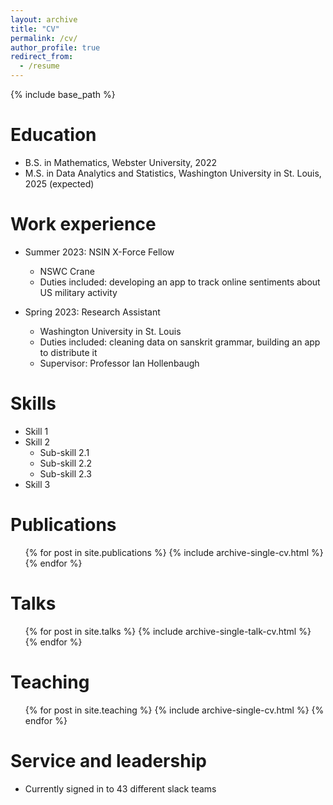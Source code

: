 ```yaml
---
layout: archive
title: "CV"
permalink: /cv/
author_profile: true
redirect_from:
  - /resume
---
```


{% include base_path %}

Education
======
* B.S. in Mathematics, Webster University, 2022
* M.S. in Data Analytics and Statistics, Washington University in St. Louis, 2025 (expected)


Work experience
======

* Summer 2023: NSIN X-Force Fellow
  * NSWC Crane
  * Duties included: developing an app to track online sentiments about US military activity

* Spring 2023: Research Assistant
  * Washington University in St. Louis
  * Duties included: cleaning data on sanskrit grammar, building an app to distribute it
  * Supervisor: Professor Ian Hollenbaugh
  
Skills
======
* Skill 1
* Skill 2
  * Sub-skill 2.1
  * Sub-skill 2.2
  * Sub-skill 2.3
* Skill 3

Publications
======
  <ul>{% for post in site.publications %}
    {% include archive-single-cv.html %}
  {% endfor %}</ul>
  
Talks
======
  <ul>{% for post in site.talks %}
    {% include archive-single-talk-cv.html %}
  {% endfor %}</ul>
  
Teaching
======
  <ul>{% for post in site.teaching %}
    {% include archive-single-cv.html %}
  {% endfor %}</ul>
  
Service and leadership
======
* Currently signed in to 43 different slack teams
